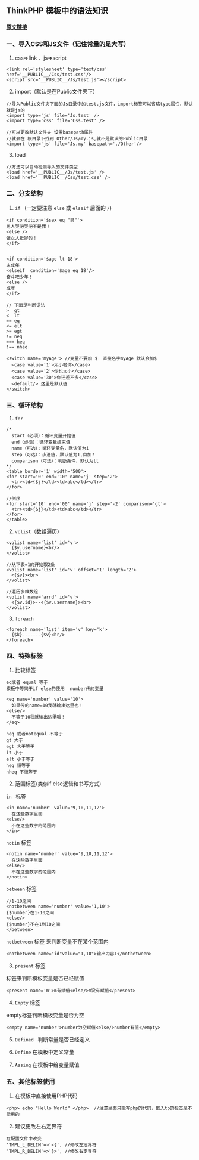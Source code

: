 ## ThinkPHP 模板中的语法知识 

#### [原文链接](https://blog.csdn.net/leyangjun/article/details/42079905)

### 一、导入CSS和JS文件（记住常量的是大写）

1. css=>link 、js=>script

```
<link rel='stylesheet' type='text/css' href='__PUBLIC__/Css/test.css'/>
<script src='__PUBLIC__/Js/test.js'></script>
```

2. import（默认是在Public文件夹下）

```
//导入Public文件夹下面的Js目录中的test.js文件，import标签可以省略type属性，默认就是js的
<import type='js' file='Js.test' /> 
<import type='css' file='Css.test' />

//可以更改默认文件夹 设置basepath属性
//就会在 根目录下找到 Other/Js/my.js,就不是默认的Public目录
<import type='js' file='Js.my' basepath='./Other'/>
```

3. load

```
//方法可以自动检测导入的文件类型
<load href='__PUBLIC__/Js/test.js' />
<load href='__PUBLIC__/Css/test.css' />
```

### 二、分支结构

1. `if ` (一定要注意 `else` 或 `elseif` 后面的 `/`) 

```
<if condition='$sex eq "男"'>
男人哭吧哭吧不是罪！
<else />
做女人挺好的！
</if>


<if condition='$age lt 18'>
未成年
<elseif  condition='$age eq 18'/>
奋斗吧少年！
<else />
成年
</if>

// 下面是判断语法
>  gt
<  lt
== eq
<= elt
>= egt
!= neq
=== heq
!== nheq

<switch name='myAge'> //变量不要加 $  直接名字myAge 默认会加$
  <case value='1'>太小啦你</case>
  <case value='2'>你也太小</case>
  <case value='30'>你还差不多</case>
  <default/> 这里是默认值
</switch>
```


### 三、循环结构

1. `for`

```
/*
  start（必须）：循环变量开始值
  end（必须）：循环变量结束值
  name（可选）：循环变量名，默认值为i
  step（可选）：步进值，默认值为1,自加！
  comparison（可选）：判断条件，默认为lt
*/
<table border='1' width='500'>
<for start='0' end='10' name='j' step='2'>
  <tr><td>{$j}</td><td>abc</td></tr>
</for>

//倒序
<for start='10' end='00' name='j' step='-2' comparison='gt'>
  <tr><td>{$j}</td><td>abc</td></tr>
</for>
</table>
```

2. `volist`（数组遍历）

```
<volist name='list' id='v'>
  {$v.username}<br/>
</volist>

//从下表=1的开始取2条
<volist name='list' id='v' offset='1' length='2'>
  <{$v}><br>
</volist>

//遍历多维数组
<volist name='arrd' id='v'>
  <{$v.id}>--<{$v.username}><br>
</volist>
```

3. `foreach`

```
<foreach name='list' item='v' key='k'>
  {$k}-------{$v}<br/>
</foreach>
```

### 四、特殊标签

1. 比较标签

```
eq或者 equal 等于 
模板中等同于if else的使用  number传的变量

<eq name='number' value='10'>
  如果传的name=10我就输出这里也！
<else/>
  不等于10我就输出这里哦！
</eq>

neq 或者notequal 不等于 
gt 大于 
egt 大于等于 
lt 小于 
elt 小于等于 
heq 恒等于 
nheq 不恒等于 
```

2. 范围标签(类似if else逻辑和书写方式)

`in ` 标签

```
<in name='number' value='9,10,11,12'>
  在这些数字里面
<else/>
  不在这些数字的范围内
</in>
```

`notin` 标签

```
<notin name='number' value='9,10,11,12'>
  在这些数字里面
<else/>
  不在这些数字的范围内
</notin>
```

`between` 标签

```
//1-10之间
<notbetween name='number' value='1,10'>
{$number}在1-10之间
<else/>
{$number}不在1到10之间
</between>
```

`notbetween` 标签 来判断变量不在某个范围内 

```
<notbetween name="id"value="1,10">输出内容1</notbetween>
```


3. `present` 标签

标签来判断模板变量是否已经赋值

```
<present name='m'>m有赋值<else/>m没有赋值</present>
```

4. `Empty` 标签

empty标签判断模板变量是否为空
```
<empty name='number'>number为空赋值<else/>number有值</empty>
```

5. `Defined ` 判断常量是否已经定义

6. `Define` 在模板中定义常量

7. `Assing` 在模板中给变量赋值

### 五、其他标签使用

1. 在模板中直接使用PHP代码
```
<php> echo "Hello World" </php>  //注意里面只能写php的代码，嵌入tp的标签是不能用的
```

2. 建议更改左右定界符
```
在配置文件中改变
'TMPL_L_DELIM'=>'<{', //修改左定界符
'TMPL_R_DELIM'=>'}>', //修改右定界符
```